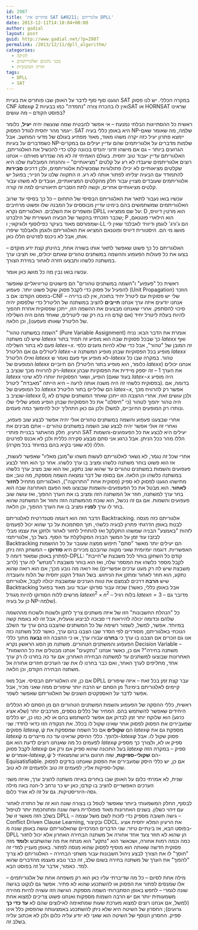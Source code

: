 ```yaml
---
id: 2987
title: 'פותרים את SAT &#8211; אלגוריתם DPLL'
date: 2013-12-11T14:18:04+00:00
author: gadial
layout: post
guid: http://www.gadial.net/?p=2987
permalink: /2013/12/11/dpll_algorithm/
categories:
  - לוגיקה
  - מבני נתונים ואלגוריתמים
  - תורת הסיבוכיות
tags:
  - DPLL
  - SAT
---
```

הגענו סוף סוף לדבר על האופן שבו פותרים את בעיית SAT במקרה הכללי. יש לנו פסוק CNF $latex \varphi$ ואין לו בהכרח צורה "נחמדה" כמו בבעיות 2SAT או HORNSAT שראינו בפוסט הקודם &#8211; מה עושים?

ראשית כל ההסתייגות הבלתי נמנעת &#8211; אי אפשר להבטיח שמה שנעשה יהיה **יעיל**, כלומר ייגמר מהר יחסית לגודל הפסוק. SAT היא באופן כללי בעיה NP-שלמה, מה שאומר שאם יימצא פתרון יעיל כזה יקרה משהו מאוד, מאוד מפתיע בעולם של מדעי המחשב. אבל כשמדברים על בעיות NP-שלמות מדברים על אלגוריתמים שהם עדיין יעילים גם במקרים הגרועים ביותר &#8211; גם אם מישהו זדוני יהנדס בכוונה קלט כדי להכשיל את האלגוריתם, האלגוריתם עדיין יעבוד טוב יחסית. בעולם האמיתי זה לא מה שנדרש מאיתנו &#8211; אנחנו רוצים אלגוריתמים שיעבדו לא רע על קלטים "מציאותיים" &#8211; וההנחה המובלעת שלנו היא שקלטים מציאותיים לא יכילו פתולוגיות שמכשילות אלגוריתמים, ולכן דרכים **סבירות** להתמודד עם הבעיה יצליחו לפתור אותה לא רע. זו התקווה שלנו על הנייר; בפועל יש אלגוריתמים שעובדים מצויין עבור חלק מהקלטים המציאותיים, ועובדים לא משהו עבור קלטים מציאותיים אחרים, וקשה לתת הסברים תיאורטיים למה זה קורה.

עכשיו בואו נעבור לתאר את האלגוריתם הבסיסי של התחום &#8211; כל כך בסיסי עד שרוב האלגוריתמים שמשתמשים בהם בימינו עדיין מבוססים על המבנה שלו ופשוט מרחיבים ומשפרים את השלבים. האלגוריתם נקרא DPLL על שם ממציאיו: D הוא מרטין דיוויס, שכבר הזכרתי בהקשר של הבעיה העשירית של הילברט; P הוא הילארי פוטנאם, שמפורסם מאוד בעיקר כפילוסוף ולוגיקאי; ו-LL הם ג'ורג' לוגמן ודיוויד לאבלנד שאין לי מושג מי הם. היסטורית דיוויס ופוטנאם המציאו את האלגוריתם ולוגמן ולאבלנד שיפרו אותו, אבל לא ניכנס לפרטים הללו כאן.

האלגוריתם כל כך פשוט שאפשר לתאר אותו בשורה אחת, בהינתן קצת ידע מוקדם &#8211; בצעו את כל פעולות הפעפוע וההשמה במשתנים טהורים שאתם יכולים, ואז תציבו ערך במשתנה כלשהו ותבצעו חזרה לאחור במידת הצורך.

עכשיו בואו נבין מה כל מושג כאן אומר.

ראשית כל "פעפוע" ו"השמה במשתנים טהורים" הם פישוטים טריוויאליים שאפשר להפעיל על פסוק כדי לקבל פסוק שקול פשוט יותר. פעפוע (Unit Propagation) הוזכר בפוסט הקודם: אם ב-CNF שלי יש פסוקית עם ליטרל יחיד בתוכה, אין לנו ברירה &#8211; אנחנו יודעים איזה ערך אנחנו **חייבים** להציב במשתנה של הליטרל כדי שלפסוק יהיה סיכוי להסתפק. אחרי שאנחנו מבצעים את ההשמה הזו, ייתכן שפסוקית אחרת תהפוך להיות בעלת ליטרל יחיד (אם קודם היו בה רק שני ליטרלים, שאחד מהם היה השלילה של הליטרל שאותו פעפענו), וכן הלאה.

"השמה במשתנה טהור" (Pure Variable Assignment) אומרת את הדבר הבא: נניח שיש לנו משתנה $latex x$ כך שבכל פסוקית שבה הוא מופיע זה תמיד בתור $latex x$ ואף פעם לא בתור השלילה $latex \neg x$. זה המובן של "טהור", אבל כדי שלא להיות גזענים כלפי ליטרלים גם אם הליטרל $latex \neg x$ מופיע בכל הפסוקיות שבהן מופיע המשתנה $latex x$ ואילו הליטרל $latex x$ לא מופיע אף פעם נאמר ש-$latex x$ טהור. במקרה שבו כל המופעים של $latex x$ הם חיוביים (כלומר, הוא מופיע בתור הליטרל $latex x$) אנחנו יכולים רק להרוויח מכך שנציב ב-$latex x$ את הערך 1 &#8211; זה יספק מיידית את הפסוקיות שבהן $latex x$ הופיע, ושאר הפסוקיות יוותרו ללא שינוי (בעוד שאם $latex \neg x$ היה מופיע בפסוקית כלשהי זה היה משנה אותה לרעה &#8211; היא הייתה "מאבדת" ליטרל). בדומה, אם כל המופעים של $latex x$ הם שליליים בתור הליטרל $latex \neg x$, אפשר רק להרוויח מכך שנציב ב-$latex x$ 0, ולכן עושים זאת. אחרי ההצבה הזו ייתכן שאחד המשתנים שקודם לא היה טהור יהפוך לטהור (כי "חיסלנו" את כל הפסוקיות שבהן הופיע מופע שלילי שלו ונותרו רק המופעים החיוביים, למשל) ולכן גם כאן התהליך יכול להימשך כמה פעמים.

אחרי שבצענו פעפוע והשמה במשתנים טהורים אולי יהיה אפשר לבצע שוב פעפוע, ואחרי זה אולי אפשר יהיה לבצע שוב השמה במשתנים טהורים &#8211; אתם מבינים את הרעיון. חלק מהאתגר בבניית פותרי SAT יעילים היא לבצע את כל הפעפועים-והשמות הללו מהר ככל הניתן. אבל כרגע אני סתם מבצע סקירה כללית ולכן לא אכנס לפרטים הללו (לא שאני בקיא בהם במיוחד בכל מקרה).

אחרי שכל זה נגמר, לא נשאר לאלגוריתם לעשות משהו ש"מובן מאליו" שאפשר לעשות, אז הוא פשוט בוחר משתנה כלשהו ומציב בו ערך כלשהו. אחר כך הוא חוזר לבצע פעפועים והשמות במשתנים טהורים עד שהוא שוב נתקע, ואז הוא שוב מציב ערך כלשהו במשתנה כלשהו וכן הלאה. אם בסופו של דבר נמצאה השמה מספקת, מה טוב; אם מתישהו הגענו לפסוק לא ספיק (פסוקית אחת "התרוקנה"), האלגוריתם מתחיל **לחזור לאחור**. הוא מבטל את כל הפעפועים-והשמות שבוצעו מאז הפעם האחרונה שבה הוא בחר ערך למשתנה, חוזר אל המשתנה הזה ומציב בו את הערך ההפוך, ואז עושה שוב פעפועים והשמות. אם גם זה נכשל, הוא שוכח מהמשתנה הזה וחוזר אל המשתנה שהוא בחר לו ערך **לפניו** ומציב בו את הערך ההפוך, וכן הלאה.

הדבר הזה הוא דוגמה סטנדרטית לאלגוריתם Backtracking. אלגוריתם כזה מנסה לבנות באופן הדרגתי פתרון לבעיה כלשהי, תוך הסתמכות על כך שהוא יכול לפעמים לזהות "באמצע" הבניה שמשהו התקלקל ואז להתחיל לחזור לאחור ולתקן את עצמו מבלי לבזבז עוד זמן על המשך הבניה המקולקלת עד הסוף. בשל כך, אלגוריתמי Backtracking הם יעילים יותר מאשר "סתם" חיפוש ממצה שעובר על כל ההשמות האפשריות. דוגמה יומיומית שאני מקווה שרובכם מכירים היא **סודוקו** &#8211; המשחק הזה ניתן לפתרון באופן שמאוד דומה ל-DPLL: קודם כל השחקן בוחר לכל משבצת ש"חייבת" לקבל מספר כלשהו את המספר שלה, ואז הוא בוחר משבצת ו"מנחש" לה ערך (לרוב משבצת שיש לה רק מעט ערכים אפשריים) ואז רואה מה נובע מכך; אם הוא רואה שהוא נתקע, הוא חוזר לאחור ומתקן את הניחוש. בשל הגודל הקטן יחסית של הלוח והעובדה שיש **הרבה** דרכים לצמצם את טווח הערכים שמשבצת יכולה לקבל, אלגוריתם Backtracking שכזה עבור סודוקו יעבוד טוב מאוד בפועל (אבל באופן כללי, כאשר מרשים ללוח הסודוקו להיות מגודל $latex n^{2}\times n^{2}$ &#8211; בלוח רגיל $latex n=3$ &#8211; מדובר גם כן על בעיה NP-שלמה).

כל "הנהלת החשבונות" הזו של איזה משתנים צריך לתקן ולשנות ולשכוח מההשמה שלהם וכדומה יכולה להיראות די סבוכה לביצוע וגועלית, אבל זה לא באמת קשה במיוחד. אפשר, למשל, לשמור רשימה של כל המשתנים שהצבנו בהם ערך עד השלב הנוכחי באלגוריתם, מסודרים לפי הסדר שבו הצבנו בהם ערך, כאשר לכל משתנה כזה אנו גם זוכרים אם הצבנו בו ערך כי **בחרנו** עבורו ערך, או כי ההצבה הזו **נבעה** מתוך כללי הפעפוע והמשתנים הטהורים. משתנה מן הסוג הראשון נקרא Decision Variable &#8211; "משתנה בחירה"? אם כן, כאשר אנחנו "נתקעים" אנחנו מבטלים את כל ההשמות האחרונות שבוצעו למשתנים עד למשתנה הבחירה האחרון; אם עד כה בחרנו לו רק ערך אחד, מחליפים לערך האחר, ואם כבר בחרנו לו את שני הערכים חוזרים אחורה אל משתנה הבחירה הקודם, וכן הלאה.

אם כן, זהו האלגוריתם הבסיסי. אבל מאז DPLL עבר קצת זמן בכל זאת &#8211; איזה שיפורים קיימים לאלגוריתם בימינו? מן הסתם יש הרבה יותר שיפורים ממה שאני מכיר, אבל אפשר לדבר על האספקטים השונים של האלגוריתם שאפשר לשפר.

ראשית, כללי ההסקה של הפעפוע והשמת המשתנים הטהורים הם מן הסתם לא הכללים היחידים שאפשר להשתמש בהם. המחיר של כללים נוספים, מורכבים יותר (שלא אציג כרגע) הוא שלוקח יותר זמן לבדוק אם אפשר להשתמש בהם או לא; כמו כן, יש כללים שמעבירים את הפסוק לפסוק אחר שאינו שקול לו בכלל. את הנקודה הזו כדאי לחדד: שני פסוקים $latex \varphi,\psi$ הם **שקולים** אם כל השמה שמספקת את $latex \varphi$ מספקת גם את $latex \psi$ ולהפך. כללי ההיסק שראינו עד כה מייצרים מ-$latex \varphi$ פסוק שקול לו. אבל לפעמים כל מה שאנחנו רוצים לדעת הוא אם $latex \varphi$ ספיק או לא, ולצורך כך מספיק לקבל פסוק $latex \psi$ בעל התכונה שהוא ספיק אם ורק אם $latex \varphi$ ספיק &#8211; במקרה הזה אומרים ש-$latex \varphi,\psi$ הם **שקולי-ספיקות**, שזה תרגום גרוע שהמצאתי ל-Equisatisfiable. אם כן, יש כללי היסק שמעבירים את הפסוק שאנחנו בודקים לפסוק שקול-ספיקות אליו; לפעמים זה טוב ולפעמים זה לא טוב.

שנית, לא אמרתי כלום על האופן שבו בוחרים באיזה משתנה להציב ערך, ואיזה משני הערכים האפשריים להציב בו קודם; כאן יש כר נרחב ל-הנה באה מילה גסה-היוריסטיקות. גם על זה לא אגיד כלום.

לבסוף, החלק המשמעותי ביותר שאפשר לטפל בו בצורה שונה הוא זה של החזרה לאחור עם זיהוי כשלון. בשנים האחרונות מאוד פופולרית גישה שונה ומתוחכמת יותר לטיפול בשלב הזה מאשר זו של DPLL &#8211; גישה חשובה מספיק כדי לזכות לשם משל עצמה &#8211; Conflict Driven Clause Learning, ובקיצור CDCL. את הרעיון המלא יחסית אציג בפוסט הבא, אז בינתיים טיזר: שני הדברים המרכזיים שהאלגוריתם עושה באופן שונה מ-DPLL הן שהוא לא חוזר צעד אחד אחורה אל משתנה הבחירה האחרון אלא יכול לחזור כמה וכמה רמות אחורה, ושכאשר הוא "נתקע" הוא מנתח את מה שהשתבש ו**לומד** מזה פסוקית חדשה שאותה הוא מוסיף לפסוק שהוא מנסה לפתור. באופן מעניין למדי זה "חוסך" לו את הצורך לבצע ניהול חשבונות עבור משתני הבחירה &#8211; האלגוריתם לא צריך "להפוך" את הערך של משתנה בחירה בשום שלב, זה כבר נובע מעצמו מהדברים שהוא למד. כאמור, אדבר על זה בפוסט הבא.

מילה אחת לסיום &#8211; כל מה שדיברתי עליו כאן הוא רק משפחה אחת של אלגוריתמים &#8211; אלו שמנסים לפתור את הפסוק או להשתכנע שהוא לא פתיר. אפשר גם לנקוט בגישה שונה לגמרי &#8211; לחפש באופן הסתברותי השמה מספקת. הגישה הזו עשויה להיות מהירה משמעותית יותר אם יש הרבה השמות מספקות ואנחנו פשוט צריכים למצוא אחת (למשל, אם אנחנו רוצים למצוא מערכת שעות שמתאימה לאילוצים שהם לא **עד כדי כך** גרועים); החסרון של השיטה היא שלא ניתן להשתכנע באמצעותה שהפסוק כלל אינו ספיק. החסרון הנוסף של השיטה הוא שאני לא יודע עליה כלום ולכן לא אכתוב עליה בשלב זה.